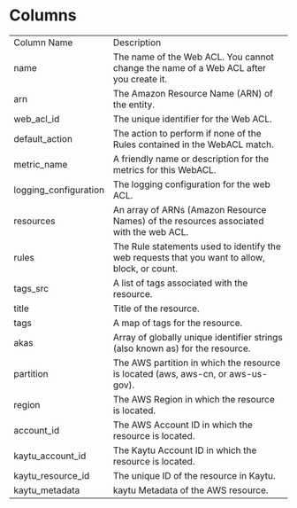 # Columns  

<table>
	<tr><td>Column Name</td><td>Description</td></tr>
	<tr><td>name</td><td>The name of the Web ACL. You cannot change the name of a Web ACL after you create it.</td></tr>
	<tr><td>arn</td><td>The Amazon Resource Name (ARN) of the entity.</td></tr>
	<tr><td>web_acl_id</td><td>The unique identifier for the Web ACL.</td></tr>
	<tr><td>default_action</td><td>The action to perform if none of the Rules contained in the WebACL match.</td></tr>
	<tr><td>metric_name</td><td>A friendly name or description for the metrics for this WebACL.</td></tr>
	<tr><td>logging_configuration</td><td>The logging configuration for the web ACL.</td></tr>
	<tr><td>resources</td><td>An array of ARNs (Amazon Resource Names) of the resources associated with the web ACL.</td></tr>
	<tr><td>rules</td><td>The Rule statements used to identify the web requests that you want to allow, block, or count.</td></tr>
	<tr><td>tags_src</td><td>A list of tags associated with the resource.</td></tr>
	<tr><td>title</td><td>Title of the resource.</td></tr>
	<tr><td>tags</td><td>A map of tags for the resource.</td></tr>
	<tr><td>akas</td><td>Array of globally unique identifier strings (also known as) for the resource.</td></tr>
	<tr><td>partition</td><td>The AWS partition in which the resource is located (aws, aws-cn, or aws-us-gov).</td></tr>
	<tr><td>region</td><td>The AWS Region in which the resource is located.</td></tr>
	<tr><td>account_id</td><td>The AWS Account ID in which the resource is located.</td></tr>
	<tr><td>kaytu_account_id</td><td>The Kaytu Account ID in which the resource is located.</td></tr>
	<tr><td>kaytu_resource_id</td><td>The unique ID of the resource in Kaytu.</td></tr>
	<tr><td>kaytu_metadata</td><td>kaytu Metadata of the AWS resource.</td></tr>
</table>